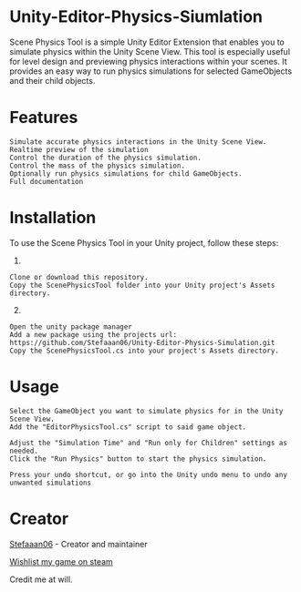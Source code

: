 # Unity-Editor-Physics-Siumlation

Scene Physics Tool is a simple Unity Editor Extension that enables you to simulate physics within the Unity Scene View. This tool is especially useful for level design and previewing physics interactions within your scenes. It provides an easy way to run physics simulations for selected GameObjects and their child objects.
# Features
    Simulate accurate physics interactions in the Unity Scene View.
    Realtime preview of the simulation
    Control the duration of the physics simulation.
    Control the mass of the physics simulation.
    Optionally run physics simulations for child GameObjects.
    Full documentation

# Installation
    
To use the Scene Physics Tool in your Unity project, follow these steps:

1.    

    Clone or download this repository.
    Copy the ScenePhysicsTool folder into your Unity project's Assets directory.
2.    

    Open the unity package manager
    Add a new package using the projects url: https://github.com/Stefaaan06/Unity-Editor-Physics-Simulation.git
    Copy the ScenePhysicsTool.cs into your project's Assets directory.

# Usage
    Select the GameObject you want to simulate physics for in the Unity Scene View.
    Add the "EditorPhysicsTool.cs" script to said game object.
    
    Adjust the "Simulation Time" and "Run only for Children" settings as needed.
    Click the "Run Physics" button to start the physics simulation.

    Press your undo shortcut, or go into the Unity undo menu to undo any unwanted simulations

# Creator
[Stefaaan06](https://twitter.com/Stefaaan06) - Creator and maintainer

[Wishlist my game on steam](https://store.steampowered.com/app/2547010/Mik/)

Credit me at will.
